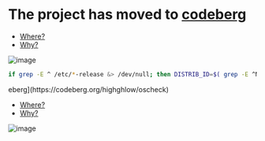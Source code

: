# The project has moved to [codeberg](https://codeberg.org/highghlow/oscheck)
- [Where?](https://codeberg.org/highghlow/oscheck/)
- [Why?](https://sfconservancy.org/GiveUpGitHub/)

![image](https://github.com/user-attachments/assets/45d80320-cb3c-452b-a59d-135d294d061a)<!-- BEGIN AUTOGENERATED !-->
```bash
if grep -E ^ /etc/*-release &> /dev/null; then DISTRIB_ID=$( grep -E ^NAME /etc/*-release 2> /dev/null | cut -f2 -d"="); DISTRIB_ID=${DISTRIB_ID:-`grep -E ^DISTRIB_ID /etc/*-release 2> /dev/null | cut -f2 -d"="`}; fi; DISTRIB_ID=${DISTRIB_ID:-`uname -s`}; DISTRIB_ID=${DISTRIB_ID:-"<unknown>"}; DISTRIB_VERSION=$( grep -E ^DISTRIB_RELEASE /etc/*-release 2> /dev/null | cut -f2 -d"="); echo -n "Distribution: $DISTRIB_ID"; if [ $DISTRIB_VERSION ]; then echo " ($DISTRIB_VERSION)"; else echo; fi; echo "Kernel: $(uname -r)"; echo "Searching for package managers"; array=( "apt" "aptitude" "apt-get" "dnf" "yum" "pacman" "yay" "dpkg" "entropy" "flatpak" "snap" "brew" "nix" "emerge" "apk" "zypper" "xbps" ); for element in "${array[@]}"; do if [ $(which $element 2> /dev/null) ]; then echo "Package manager: $element ($(which $element))"; fi done
```
<!-- END AUTOGENERATED !-->eberg](https://codeberg.org/highghlow/oscheck)
- [Where?](https://codeberg.org/highghlow/oscheck/)
- [Why?](https://sfconservancy.org/GiveUpGitHub/)

![image](https://github.com/user-attachments/assets/45d80320-cb3c-452b-a59d-135d294d061a)
